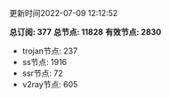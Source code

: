 更新时间2022-07-09 12:12:52

**总订阅: 377**
**总节点: 11828**
**有效节点: 2830**
- trojan节点: 237
- ss节点: 1916
- ssr节点: 72
- v2ray节点: 605
